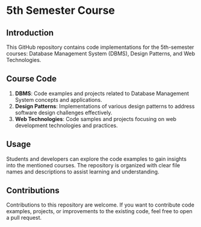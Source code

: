 # 5th Semester Course

## Introduction
This GitHub repository contains code implementations for the 5th-semester courses: Database Management System (DBMS), Design Patterns, and Web Technologies.

## Course Code
1. **DBMS**: Code examples and projects related to Database Management System concepts and applications.
2. **Design Patterns**: Implementations of various design patterns to address software design challenges effectively.
3. **Web Technologies**: Code samples and projects focusing on web development technologies and practices.

## Usage
Students and developers can explore the code examples to gain insights into the mentioned courses. The repository is organized with clear file names and descriptions to assist learning and understanding.

## Contributions
Contributions to this repository are welcome. If you want to contribute code examples, projects, or improvements to the existing code, feel free to open a pull request.
